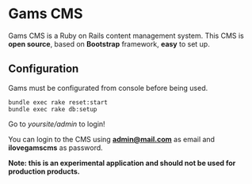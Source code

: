 # Gams CMS

Gams CMS is a Ruby on Rails content management system. This CMS is **open source**, based on **Bootstrap** framework, **easy** to set up.

## Configuration

Gams must be configurated from console before being used.

```console
bundle exec rake reset:start
bundle exec rake db:setup
```

Go to *yoursite/admin* to login!

You can login to the CMS using **admin@mail.com** as email and **ilovegamscms** as password.

**Note: this is an experimental application and should not be used for production products.**
